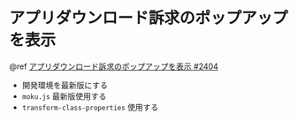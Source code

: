# アプリダウンロード訴求のポップアップを表示

@ref [アプリダウンロード訴求のポップアップを表示 #2404](https://github.com/undotsushin/undotsushin/issues/2404)

- 開発環境を最新版にする
- `moku.js` 最新版使用する
- `transform-class-properties` 使用する
